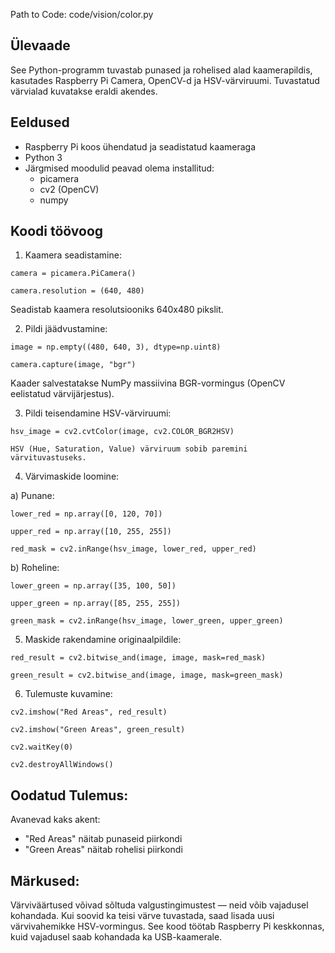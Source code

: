 Path to Code: code/vision/color.py 

## Ülevaade 
See Python-programm tuvastab punased ja rohelised alad kaamerapildis, kasutades Raspberry Pi Camera, OpenCV-d ja HSV-värviruumi. Tuvastatud värvialad kuvatakse eraldi akendes. 


## Eeldused

- Raspberry Pi koos ühendatud ja seadistatud kaameraga
- Python 3 
- Järgmised moodulid peavad olema installitud: 
  -  picamera 
  - cv2 (OpenCV) 
  - numpy 

## Koodi töövoog 

1. Kaamera seadistamine: 

`camera = picamera.PiCamera()`

`camera.resolution = (640, 480)`
 
Seadistab kaamera resolutsiooniks 640x480 pikslit. 


2. Pildi jäädvustamine: 

`image = np.empty((480, 640, 3), dtype=np.uint8)`

`camera.capture(image, "bgr")`

Kaader salvestatakse NumPy massiivina BGR-vormingus (OpenCV eelistatud värvijärjestus). 


3. Pildi teisendamine HSV-värviruumi: 

`hsv_image = cv2.cvtColor(image, cv2.COLOR_BGR2HSV)`

`HSV (Hue, Saturation, Value) värviruum sobib paremini värvituvastuseks.`


4. Värvimaskide loomine: 

a) Punane: 

`lower_red = np.array([0, 120, 70])`

`upper_red = np.array([10, 255, 255])`

`red_mask = cv2.inRange(hsv_image, lower_red, upper_red)`

b) Roheline: 

`lower_green = np.array([35, 100, 50])`

`upper_green = np.array([85, 255, 255])`

`green_mask = cv2.inRange(hsv_image, lower_green, upper_green)`
 

5. Maskide rakendamine originaalpildile: 

`red_result = cv2.bitwise_and(image, image, mask=red_mask)`

`green_result = cv2.bitwise_and(image, image, mask=green_mask)`


6. Tulemuste kuvamine: 

`cv2.imshow("Red Areas", red_result)`

`cv2.imshow("Green Areas", green_result)`

`cv2.waitKey(0)`

`cv2.destroyAllWindows()`


## Oodatud Tulemus:
Avanevad kaks akent: 
- "Red Areas" näitab punaseid piirkondi 
- "Green Areas" näitab rohelisi piirkondi 

## Märkused:

Värviväärtused võivad sõltuda valgustingimustest — neid võib vajadusel kohandada. 
Kui soovid ka teisi värve tuvastada, saad lisada uusi värvivahemikke HSV-vormingus. 
See kood töötab Raspberry Pi keskkonnas, kuid vajadusel saab kohandada ka USB-kaamerale. 

